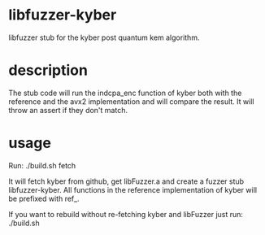 libfuzzer-kyber
===============

libfuzzer stub for the kyber post quantum kem algorithm.

description
===========

The stub code will run the indcpa_enc function of kyber both with the reference and the avx2
implementation and will compare the result. It will throw an assert if they don't match.

usage
=====

Run:
  ./build.sh fetch

It will fetch kyber from github, get libFuzzer.a and create a fuzzer stub libfuzzer-kyber.
All functions in the reference implementation of kyber will be prefixed with ref_.

If you want to rebuild without re-fetching kyber and libFuzzer just run:
  ./build.sh
